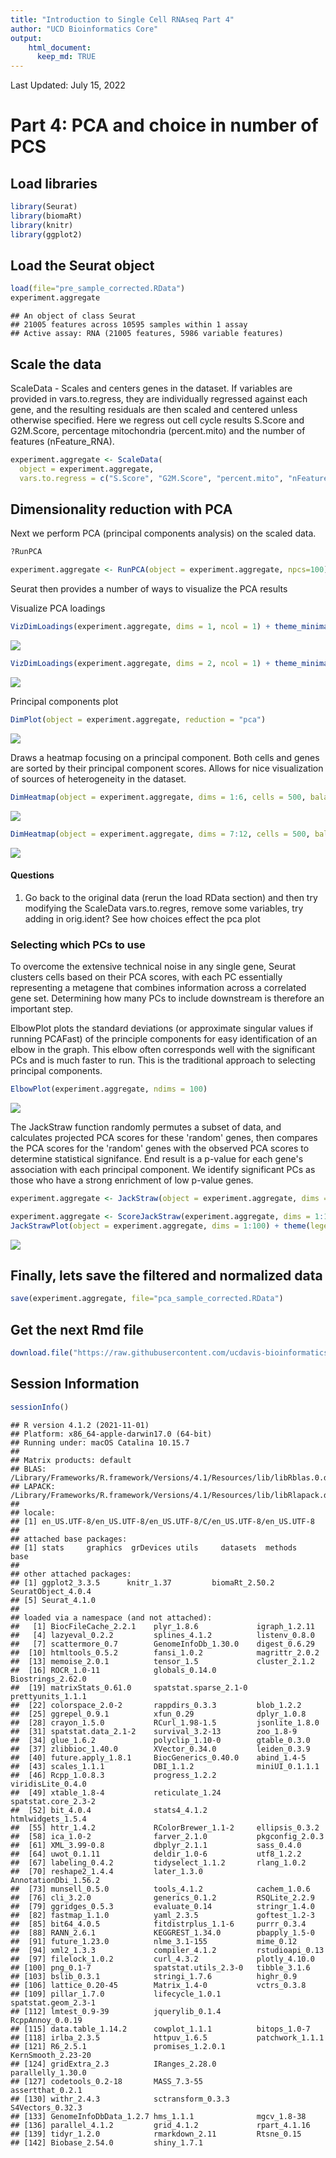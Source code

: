 ```yaml
---
title: "Introduction to Single Cell RNAseq Part 4"
author: "UCD Bioinformatics Core"
output:
    html_document:
      keep_md: TRUE
---
```


Last Updated: July 15, 2022

# Part 4: PCA and choice in number of PCS

## Load libraries

```r
library(Seurat)
library(biomaRt)
library(knitr)
library(ggplot2)
```

## Load the Seurat object

```r
load(file="pre_sample_corrected.RData")
experiment.aggregate
```

```
## An object of class Seurat 
## 21005 features across 10595 samples within 1 assay 
## Active assay: RNA (21005 features, 5986 variable features)
```

## Scale the data

ScaleData - Scales and centers genes in the dataset. If variables are provided in vars.to.regress, they are individually regressed against each gene, and the resulting residuals are then scaled and centered unless otherwise specified. Here we regress out cell cycle results S.Score and G2M.Score, percentage mitochondria (percent.mito) and the number of features (nFeature_RNA).


```r
experiment.aggregate <- ScaleData(
  object = experiment.aggregate,
  vars.to.regress = c("S.Score", "G2M.Score", "percent.mito", "nFeature_RNA"))
```

## Dimensionality reduction with PCA

Next we perform PCA (principal components analysis) on the scaled data.  


```r
?RunPCA
```


```r
experiment.aggregate <- RunPCA(object = experiment.aggregate, npcs=100)
```

Seurat then provides a number of ways to visualize the PCA results

Visualize PCA loadings

```r
VizDimLoadings(experiment.aggregate, dims = 1, ncol = 1) + theme_minimal(base_size = 8)
```

![](scRNA_Workshop-PART4_files/figure-html/viz_pca-1.png)<!-- -->

```r
VizDimLoadings(experiment.aggregate, dims = 2, ncol = 1) + theme_minimal(base_size = 8)
```

![](scRNA_Workshop-PART4_files/figure-html/viz_pca-2.png)<!-- -->

Principal components plot

```r
DimPlot(object = experiment.aggregate, reduction = "pca")
```

![](scRNA_Workshop-PART4_files/figure-html/plot_pca-1.png)<!-- -->

Draws a heatmap focusing on a principal component. Both cells and genes are sorted by their principal component scores. Allows for nice visualization of sources of heterogeneity in the dataset.


```r
DimHeatmap(object = experiment.aggregate, dims = 1:6, cells = 500, balanced = TRUE)
```

![](scRNA_Workshop-PART4_files/figure-html/heatmap_pca-1.png)<!-- -->

```r
DimHeatmap(object = experiment.aggregate, dims = 7:12, cells = 500, balanced = TRUE)
```

![](scRNA_Workshop-PART4_files/figure-html/heatmap_pca-2.png)<!-- -->

#### Questions

1. Go back to the original data (rerun the load RData section) and then try modifying the ScaleData vars.to.regres, remove some variables, try adding in orig.ident? See how choices effect the pca plot

### Selecting which PCs to use
To overcome the extensive technical noise in any single gene, Seurat clusters cells based on their PCA scores, with each PC essentially representing a metagene that combines information across a correlated gene set. Determining how many PCs to include downstream is therefore an important step.

ElbowPlot plots the standard deviations (or approximate singular values if running PCAFast) of the principle components for easy identification of an elbow in the graph. This elbow often corresponds well with the significant PCs and is much faster to run.  This is the traditional approach to selecting principal components.


```r
ElbowPlot(experiment.aggregate, ndims = 100)
```

![](scRNA_Workshop-PART4_files/figure-html/elbow-1.png)<!-- -->

The JackStraw function randomly permutes a subset of data, and calculates projected PCA scores for these 'random' genes, then compares the PCA scores for the 'random' genes with the observed PCA scores to determine statistical signifance. End result is a p-value for each gene's association with each principal component. We identify significant PCs as those who have a strong enrichment of low p-value genes.


```r
experiment.aggregate <- JackStraw(object = experiment.aggregate, dims = 100)
```


```r
experiment.aggregate <- ScoreJackStraw(experiment.aggregate, dims = 1:100)
JackStrawPlot(object = experiment.aggregate, dims = 1:100) + theme(legend.position="bottom")
```

![](scRNA_Workshop-PART4_files/figure-html/plot_jackstraw-1.png)<!-- -->

## Finally, lets save the filtered and normalized data

```r
save(experiment.aggregate, file="pca_sample_corrected.RData")
```

## Get the next Rmd file

```r
download.file("https://raw.githubusercontent.com/ucdavis-bioinformatics-training/2022-March-Single-Cell-RNA-Seq-Analysis/main/data_analysis/scRNA_Workshop-PART5.Rmd", "scRNA_Workshop-PART5.Rmd")
```

## Session Information

```r
sessionInfo()
```

```
## R version 4.1.2 (2021-11-01)
## Platform: x86_64-apple-darwin17.0 (64-bit)
## Running under: macOS Catalina 10.15.7
## 
## Matrix products: default
## BLAS:   /Library/Frameworks/R.framework/Versions/4.1/Resources/lib/libRblas.0.dylib
## LAPACK: /Library/Frameworks/R.framework/Versions/4.1/Resources/lib/libRlapack.dylib
## 
## locale:
## [1] en_US.UTF-8/en_US.UTF-8/en_US.UTF-8/C/en_US.UTF-8/en_US.UTF-8
## 
## attached base packages:
## [1] stats     graphics  grDevices utils     datasets  methods   base     
## 
## other attached packages:
## [1] ggplot2_3.3.5      knitr_1.37         biomaRt_2.50.2     SeuratObject_4.0.4
## [5] Seurat_4.1.0      
## 
## loaded via a namespace (and not attached):
##   [1] BiocFileCache_2.2.1    plyr_1.8.6             igraph_1.2.11         
##   [4] lazyeval_0.2.2         splines_4.1.2          listenv_0.8.0         
##   [7] scattermore_0.7        GenomeInfoDb_1.30.0    digest_0.6.29         
##  [10] htmltools_0.5.2        fansi_1.0.2            magrittr_2.0.2        
##  [13] memoise_2.0.1          tensor_1.5             cluster_2.1.2         
##  [16] ROCR_1.0-11            globals_0.14.0         Biostrings_2.62.0     
##  [19] matrixStats_0.61.0     spatstat.sparse_2.1-0  prettyunits_1.1.1     
##  [22] colorspace_2.0-2       rappdirs_0.3.3         blob_1.2.2            
##  [25] ggrepel_0.9.1          xfun_0.29              dplyr_1.0.8           
##  [28] crayon_1.5.0           RCurl_1.98-1.5         jsonlite_1.8.0        
##  [31] spatstat.data_2.1-2    survival_3.2-13        zoo_1.8-9             
##  [34] glue_1.6.2             polyclip_1.10-0        gtable_0.3.0          
##  [37] zlibbioc_1.40.0        XVector_0.34.0         leiden_0.3.9          
##  [40] future.apply_1.8.1     BiocGenerics_0.40.0    abind_1.4-5           
##  [43] scales_1.1.1           DBI_1.1.2              miniUI_0.1.1.1        
##  [46] Rcpp_1.0.8.3           progress_1.2.2         viridisLite_0.4.0     
##  [49] xtable_1.8-4           reticulate_1.24        spatstat.core_2.3-2   
##  [52] bit_4.0.4              stats4_4.1.2           htmlwidgets_1.5.4     
##  [55] httr_1.4.2             RColorBrewer_1.1-2     ellipsis_0.3.2        
##  [58] ica_1.0-2              farver_2.1.0           pkgconfig_2.0.3       
##  [61] XML_3.99-0.8           dbplyr_2.1.1           sass_0.4.0            
##  [64] uwot_0.1.11            deldir_1.0-6           utf8_1.2.2            
##  [67] labeling_0.4.2         tidyselect_1.1.2       rlang_1.0.2           
##  [70] reshape2_1.4.4         later_1.3.0            AnnotationDbi_1.56.2  
##  [73] munsell_0.5.0          tools_4.1.2            cachem_1.0.6          
##  [76] cli_3.2.0              generics_0.1.2         RSQLite_2.2.9         
##  [79] ggridges_0.5.3         evaluate_0.14          stringr_1.4.0         
##  [82] fastmap_1.1.0          yaml_2.3.5             goftest_1.2-3         
##  [85] bit64_4.0.5            fitdistrplus_1.1-6     purrr_0.3.4           
##  [88] RANN_2.6.1             KEGGREST_1.34.0        pbapply_1.5-0         
##  [91] future_1.23.0          nlme_3.1-155           mime_0.12             
##  [94] xml2_1.3.3             compiler_4.1.2         rstudioapi_0.13       
##  [97] filelock_1.0.2         curl_4.3.2             plotly_4.10.0         
## [100] png_0.1-7              spatstat.utils_2.3-0   tibble_3.1.6          
## [103] bslib_0.3.1            stringi_1.7.6          highr_0.9             
## [106] lattice_0.20-45        Matrix_1.4-0           vctrs_0.3.8           
## [109] pillar_1.7.0           lifecycle_1.0.1        spatstat.geom_2.3-1   
## [112] lmtest_0.9-39          jquerylib_0.1.4        RcppAnnoy_0.0.19      
## [115] data.table_1.14.2      cowplot_1.1.1          bitops_1.0-7          
## [118] irlba_2.3.5            httpuv_1.6.5           patchwork_1.1.1       
## [121] R6_2.5.1               promises_1.2.0.1       KernSmooth_2.23-20    
## [124] gridExtra_2.3          IRanges_2.28.0         parallelly_1.30.0     
## [127] codetools_0.2-18       MASS_7.3-55            assertthat_0.2.1      
## [130] withr_2.4.3            sctransform_0.3.3      S4Vectors_0.32.3      
## [133] GenomeInfoDbData_1.2.7 hms_1.1.1              mgcv_1.8-38           
## [136] parallel_4.1.2         grid_4.1.2             rpart_4.1.16          
## [139] tidyr_1.2.0            rmarkdown_2.11         Rtsne_0.15            
## [142] Biobase_2.54.0         shiny_1.7.1
```
